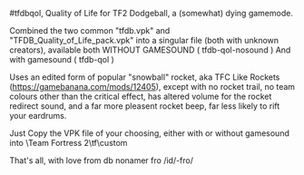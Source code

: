 #tfdbqol, Quality of Life for TF2 Dodgeball, a (somewhat) dying gamemode.

Combined the two common "tfdb.vpk" and "TFDB_Quality_of_Life_pack.vpk" into a singular file (both with unknown creators), 
available both WITHOUT GAMESOUND ( tfdb-qol-nosound ) And with gamesound ( tfdb-qol )

Uses an edited form of popular "snowball" rocket, aka TFC Like Rockets (https://gamebanana.com/mods/12405), except with no rocket trail, no team colours other than the critical effect, has altered volume for the rocket redirect sound, and a far more pleasent rocket beep, far less likely to rift your eardrums. 

Just Copy the VPK file of your choosing, either with or without gamesound into \Team Fortress 2\tf\custom

That's all, with love from db nonamer fro /id/-fro/
